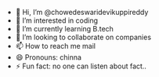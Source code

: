 - 👋 Hi, I’m @chowedeswaridevikuppireddy
- 👀 I’m interested in coding
- 🌱 I’m currently learning B.tech
- 💞️ I’m looking to collaborate on companies
- 📫 How to reach me mail
- 😄 Pronouns: chinna
- ⚡ Fun fact: no one can listen about fact..

<!---
chowedeswaridevikuppireddy/chowedeswaridevikuppireddy is a ✨ special ✨ repository because its `README.md` (this file) appears on your GitHub profile.
You can click the Preview link to take a look at your changes.
--->
